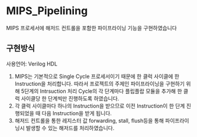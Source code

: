 # MIPS_Pipelining

MIPS 프로세서에 해저드 컨트롤을 포함한 파이프라이닝 기능을 구현하였습니다

## 구현방식

사용언어: Verilog HDL
1. MIPS는 기본적으로 Single Cycle 프로세서이기 때문에 한 클럭 사이클에 한 Instruction을 처리합니다. 따라서 프로젝트의 주제인 파이프라이닝을 구현하기 위해 5단계의 Intrsuction 처리 Cycle의 각 단계마다 플립플랍 모듈을 추가해 한 클럭 사이클당 한 단계씩만 진행하도록 하였습니다.
2. 각 클럭 사이클마다 하나의 Instruction을 받으므로 이전 Instruction이 한 단계 진행되었을 때 다음 Instruction을 받게 됩니다.
3. 해저드 컨트롤을 통한 레지스터 값 forwarding, stall, flush등을 통해 파이프라이닝시 발생할 수 있는 해저드를 처리하였습니다.
